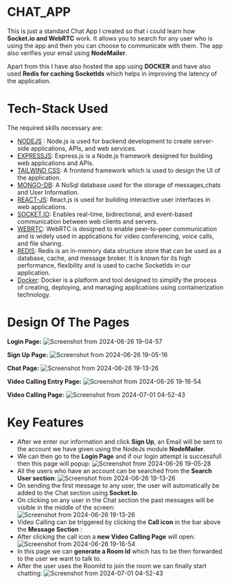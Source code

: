 # CHAT_APP

This is just a standard Chat App I created so that i could learn how __Socket.io and WebRTC__ work.
It allows you to search for any user who is using the app and then you can choose to communicate with them.
The app also verifies your email using __NodeMailer__.

Apart from this I have also hosted the app using __DOCKER__ and have also used __Redis for caching SocketIds__ which helps in improving the latency of the application.

# Tech-Stack Used

The required skills necessary are:

- [NODEJS](https://nodejs.org/en) :
  Node.js is used for backend development to create server-side applications, APIs, and web services.
- [EXPRESSJS](https://expressjs.com/):
  Express.js is a Node.js framework designed for building web applications and APIs.
- [TAILWIND CSS](https://tailwindcss.com/):
  A frontend framework which is used to design the UI of the application.
- [MONGO-DB](https://www.mongodb.com/):
  A NoSql database used for the storage of messages,chats and User Information.
- [REACT-JS](https://react.dev/):
  React.js is used for building interactive user interfaces in web applications.
- [SOCKET.IO](https://socket.io/):
  Enables real-time, bidirectional, and event-based communication between web clients and servers.
- [WEBRTC](https://webrtc.org/):
   WebRTC is designed to enable peer-to-peer communication and is widely used in applications for video conferencing, voice calls, and file sharing.
- [REDIS](https://redis.io/):
  Redis is an in-memory data structure store that can be used as a database, cache, and message broker. It is known for its high performance, flexibility and is used to cache SocketIds
  in our application.
- [Docker](https://www.docker.com/):
  Docker is a platform and tool designed to simplify the process of creating, deploying, and managing applications using containerization technology. 

# Design Of The Pages

**Login Page:**
![Screenshot from 2024-06-26 19-04-57](https://github.com/involk-secure-1609/chat_app1/assets/133996079/2e507f3d-eb4b-4271-a358-fcb081701718)

**Sign Up Page:**
![Screenshot from 2024-06-26 19-05-16](https://github.com/involk-secure-1609/chat_app1/assets/133996079/1f67d7f5-4e23-46fd-9569-919d64bcdf77)

**Chat Page:**
![Screenshot from 2024-06-26 19-13-26](https://github.com/involk-secure-1609/chat_app1/assets/133996079/fd65bdb9-c52d-4a1b-a0ae-60c9ce64a42d)

**Video Calling Entry Page:**
![Screenshot from 2024-06-26 19-16-54](https://github.com/involk-secure-1609/chat_app1/assets/133996079/9790716e-9d36-4121-980d-e6767a2cf867)

**Video Calling Page:**
![Screenshot from 2024-07-01 04-52-43](https://github.com/involk-secure-1609/chat_app1/assets/133996079/006eb1f7-070d-4bf8-a652-4ae03ca2e5f1)


# Key Features
- After we enter our information and click __Sign Up__, an Email will be sent to the account we have given using the NodeJs module __NodeMailer__.
- We can then go to the __Login Page__ and if our login attempt is successfull then this page will popup:
 ![Screenshot from 2024-06-26 19-05-28](https://github.com/involk-secure-1609/chat_app1/assets/133996079/a9deafdd-d53f-460f-8494-3e761335d474)
- All the users who have an account can be searched from the __Search User section__:
  ![Screenshot from 2024-06-26 19-13-26](https://github.com/involk-secure-1609/chat_app1/assets/133996079/2fa7fa5f-ff1b-4b2d-90a5-eee51f4b6b05)
- On sending the first message to any user, the user will automatically be added to the Chat section using __Socket.Io__.
- On clicking on any user in the Chat section the past messages will be visible in the middle of the screen:
  ![Screenshot from 2024-06-26 19-13-26](https://github.com/involk-secure-1609/chat_app1/assets/133996079/d35c3ec7-eaf2-403c-af3b-d7a349f91a0c)
- Video Calling can be triggered by clicking the __Call icon__ in the bar above the __Message Section__ :
- After clicking the call icon a __new Video Calling Page__ will open:
![Screenshot from 2024-06-26 19-16-54](https://github.com/involk-secure-1609/chat_app1/assets/133996079/4ed31002-7279-4531-abae-6e65550e6d59)
- In this page we can __generate a Room Id__ which has to be then forwarded to the user we want to talk to.
- After the user uses the RoomId to join the room we can finally start chatting:
![Screenshot from 2024-07-01 04-52-43](https://github.com/involk-secure-1609/chat_app1/assets/133996079/20ba81bd-e766-43b5-82bb-a0688ba7ce1c)

